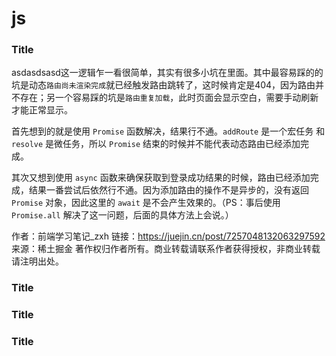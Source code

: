# js

<Badge type="info" text="default" />

### Title <Badge type="info" text="default" />

asdasdsasd这一逻辑乍一看很简单，其实有很多小坑在里面。其中最容易踩的的坑是动态`路由尚未渲染完成`就已经触发路由跳转了，这时候肯定是404，因为路由并不存在；另一个容易踩的坑是`路由重复加载`，此时页面会显示空白，需要手动刷新才能正常显示。

首先想到的就是使用 `Promise` 函数解决，结果行不通。`addRoute` 是一个宏任务 和 `resolve` 是微任务，所以 `Promise` 结束的时候并不能代表动态路由已经添加完成。

其次又想到使用 `async` 函数来确保获取到登录成功结果的时候，路由已经添加完成，结果一番尝试后依然行不通。因为添加路由的操作不是异步的，没有返回 `Promise` 对象，因此这里的 `await` 是不会产生效果的。（PS：事后使用 `Promise.all` 解决了这一问题，后面的具体方法上会说。）

作者：前端学习笔记\_zxh
链接：https://juejin.cn/post/7257048132063297592
来源：稀土掘金
著作权归作者所有。商业转载请联系作者获得授权，非商业转载请注明出处。

### Title <Badge type="tip" text="^1.9.0" />

### Title <Badge type="warning" text="beta" />

### Title <Badge type="danger" text="caution" />
